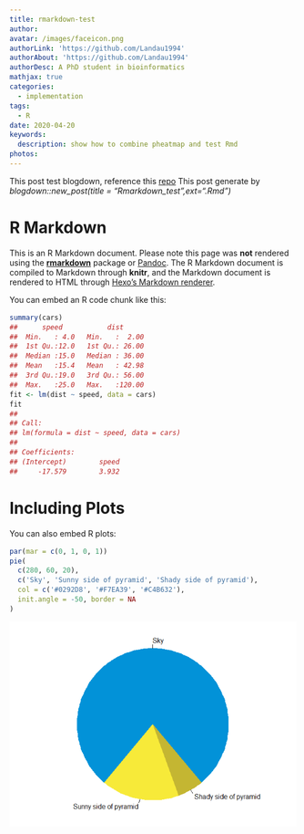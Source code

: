 ```yaml
---
title: rmarkdown-test
author:
avatar: /images/faceicon.png
authorLink: 'https://github.com/Landau1994'
authorAbout: 'https://github.com/Landau1994'
authorDesc: A PhD student in bioinformatics
mathjax: true
categories:
  - implementation
tags:
  - R
date: 2020-04-20
keywords:
  description: show how to combine pheatmap and test Rmd
photos:
---
```


This post test blogdown, reference this
[repo](https://github.com/yihui/blogdown-hexo) This post generate by
*blogdown::new\_post(title = “Rmarkdown\_test”,ext=“.Rmd”)*

# R Markdown

This is an R Markdown document. Please note this page was **not**
rendered using the [**rmarkdown**](http://rmarkdown.rstudio.com) package
or [Pandoc](http://pandoc.org). The R Markdown document is compiled to
Markdown through **knitr**, and the Markdown document is rendered to
HTML through [Hexo’s Markdown
renderer](https://github.com/hexojs/hexo-renderer-marked).

You can embed an R code chunk like this:

``` r
summary(cars)
##      speed           dist       
##  Min.   : 4.0   Min.   :  2.00  
##  1st Qu.:12.0   1st Qu.: 26.00  
##  Median :15.0   Median : 36.00  
##  Mean   :15.4   Mean   : 42.98  
##  3rd Qu.:19.0   3rd Qu.: 56.00  
##  Max.   :25.0   Max.   :120.00
fit <- lm(dist ~ speed, data = cars)
fit
## 
## Call:
## lm(formula = dist ~ speed, data = cars)
## 
## Coefficients:
## (Intercept)        speed  
##     -17.579        3.932
```

# Including Plots

You can also embed R plots:

``` r
par(mar = c(0, 1, 0, 1))
pie(
  c(280, 60, 20),
  c('Sky', 'Sunny side of pyramid', 'Shady side of pyramid'),
  col = c('#0292D8', '#F7EA39', '#C4B632'),
  init.angle = -50, border = NA
)
```

![](/figure/posts/rmarkdown-test_files/figure-gfm/pie-1.png)<!-- -->
